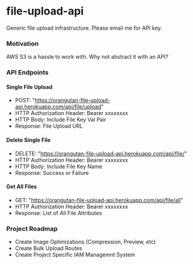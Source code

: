 # file-upload-api

Generic file upload infrastructure. Please email me for API key.

### Motivation
AWS S3 is a hassle to work with. Why not abstract it with an API?

### API Endpoints

#### Single File Upload

- POST: "https://orangutan-file-upload-api.herokuapp.com/api/file/upload"
- HTTP Authorization Header: Bearer xxxxxxxx
- HTTP Body: Include File Key Val Pair
- Response: File Upload URL

#### Delete Single File

- DELETE: "https://orangutan-file-upload-api.herokuapp.com/api/file/"
- HTTP Authorization Header: Bearer xxxxxxxx
- HTTP Body: Include File Key Name
- Response: Success or Failure

#### Get All Files

- GET: "https://orangutan-file-upload-api.herokuapp.com/api/file/all"
- HTTP Authorization Header: Bearer xxxxxxxx
- Response: List of All File Attributes

### Project Roadmap

- Create Image Optimizations (Compression, Preview, etc)
- Create Bulk Upload Routes
- Create Project Specific IAM Managemnt System

